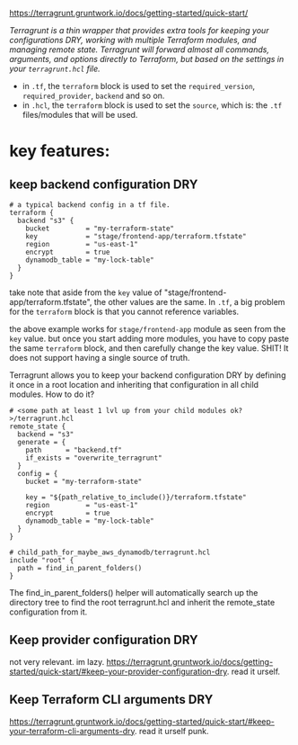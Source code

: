 https://terragrunt.gruntwork.io/docs/getting-started/quick-start/

*Terragrunt is a thin wrapper that provides extra tools for keeping your configurations DRY, working with multiple Terraform modules, and managing remote state. Terragrunt will forward almost all commands, arguments, and options directly to Terraform, but based on the settings in your `terragrunt.hcl` file.*

- in `.tf`, the `terraform` block is used to set the `required_version`, `required_provider`, `backend` and so on.
- in `.hcl`, the `terraform` block is used to set the `source`, which is: the `.tf` files/modules that will be used.

# key features:

## keep backend configuration DRY

```
# a typical backend config in a tf file.
terraform {
  backend "s3" {
    bucket         = "my-terraform-state"
    key            = "stage/frontend-app/terraform.tfstate"
    region         = "us-east-1"
    encrypt        = true
    dynamodb_table = "my-lock-table"
  }
}
```
take note that aside from the `key` value of "stage/frontend-app/terraform.tfstate", the other values are the same. In `.tf`, a big problem for the `terraform` block is that you cannot reference variables.

the above example works for `stage/frontend-app` module as seen from the `key` value. but once you start adding more modules, you have to copy paste the same `terraform` block, and then carefully change the key value. SHIT! It does not support having a single source of truth.

Terragrunt allows you to keep your backend configuration DRY by defining it once in a root location and inheriting that configuration in all child modules. How to do it?
```
# <some path at least 1 lvl up from your child modules ok?>/terragrunt.hcl
remote_state {
  backend = "s3"
  generate = {
    path      = "backend.tf"
    if_exists = "overwrite_terragrunt"
  }
  config = {
    bucket = "my-terraform-state"

    key = "${path_relative_to_include()}/terraform.tfstate"
    region         = "us-east-1"
    encrypt        = true
    dynamodb_table = "my-lock-table"
  }
}
```

```
# child_path_for_maybe_aws_dynamodb/terragrunt.hcl
include "root" {
  path = find_in_parent_folders()
}
```
The find_in_parent_folders() helper will automatically search up the directory tree to find the root terragrunt.hcl and inherit the remote_state configuration from it.

## Keep provider configuration DRY

not very relevant. im lazy. https://terragrunt.gruntwork.io/docs/getting-started/quick-start/#keep-your-provider-configuration-dry. read it urself.

## Keep Terraform CLI arguments DRY
https://terragrunt.gruntwork.io/docs/getting-started/quick-start/#keep-your-terraform-cli-arguments-dry. read it urself punk.

